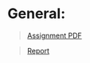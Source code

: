 # General: 

 > [Assignment PDF](https://github.com/WuedK/CS-SBU-MachineLearning-BSc-2022/blob/main/submits/98222036/project2/ml_project2_2022.pdf)
 
 > [Report](https://github.com/WuedK/CS-SBU-MachineLearning-BSc-2022/blob/main/submits/98222036/project2/Project_2_Report.pdf)
